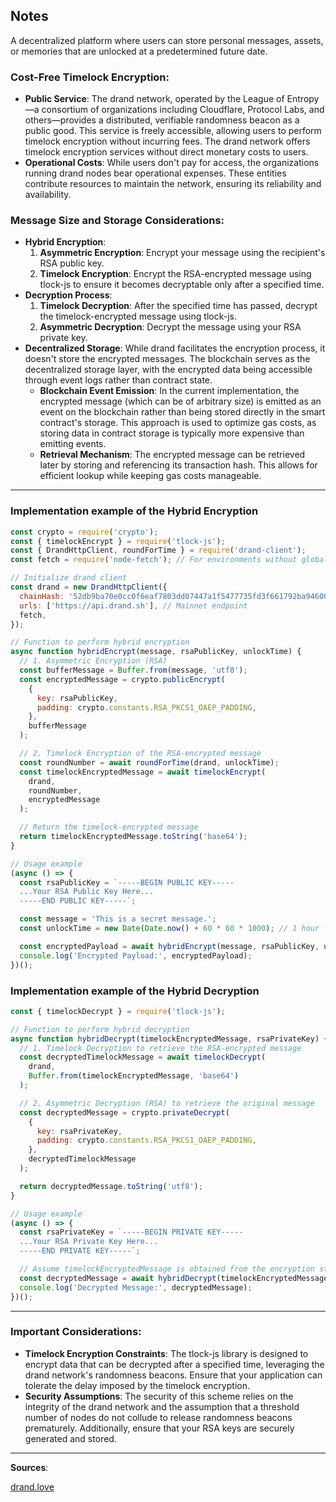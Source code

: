 ## Notes
A decentralized platform where users can store personal messages, assets, or memories that are unlocked at a predetermined future date.

### Cost-Free Timelock Encryption:

- **Public Service**: The drand network, operated by the League of Entropy—a consortium of organizations including Cloudflare, Protocol Labs, and others—provides a distributed, verifiable randomness beacon as a public good. This service is freely accessible, allowing users to perform timelock encryption without incurring fees. The drand network offers timelock encryption services without direct monetary costs to users.
- **Operational Costs**: While users don't pay for access, the organizations running drand nodes bear operational expenses. These entities contribute resources to maintain the network, ensuring its reliability and availability.

### Message Size and Storage Considerations:

- **Hybrid Encryption**:
    1. **Asymmetric Encryption**: Encrypt your message using the recipient's RSA public key.
    2. **Timelock Encryption**: Encrypt the RSA-encrypted message using tlock-js to ensure it becomes decryptable only after a specified time.
- **Decryption Process**:
    1. **Timelock Decryption**: After the specified time has passed, decrypt the timelock-encrypted message using tlock-js.
    2. **Asymmetric Decryption**: Decrypt the message using your RSA private key.
- **Decentralized Storage**: While drand facilitates the encryption process, it doesn't store the encrypted messages. The blockchain serves as the decentralized storage layer, with the encrypted data being accessible through event logs rather than contract state.
    - **Blockchain Event Emission**: In the current implementation, the encrypted message (which can be of arbitrary size) is emitted as an event on the blockchain rather than being stored directly in the smart contract's storage. This approach is used to optimize gas costs, as storing data in contract storage is typically more expensive than emitting events.
    - **Retrieval Mechanism**: The encrypted message can be retrieved later by storing and referencing its transaction hash. This allows for efficient lookup while keeping gas costs manageable.
___

### Implementation example of the Hybrid Encryption

```javascript
const crypto = require('crypto');
const { timelockEncrypt } = require('tlock-js');
const { DrandHttpClient, roundForTime } = require('drand-client');
const fetch = require('node-fetch'); // For environments without global fetch

// Initialize drand client
const drand = new DrandHttpClient({
  chainHash: '52db9ba70e0cc0f6eaf7803dd07447a1f5477735fd3f661792ba94600c84e971', // Mainnet chain hash
  urls: ['https://api.drand.sh'], // Mainnet endpoint
  fetch,
});

// Function to perform hybrid encryption
async function hybridEncrypt(message, rsaPublicKey, unlockTime) {
  // 1. Asymmetric Encryption (RSA)
  const bufferMessage = Buffer.from(message, 'utf8');
  const encryptedMessage = crypto.publicEncrypt(
    {
      key: rsaPublicKey,
      padding: crypto.constants.RSA_PKCS1_OAEP_PADDING,
    },
    bufferMessage
  );

  // 2. Timelock Encryption of the RSA-encrypted message
  const roundNumber = await roundForTime(drand, unlockTime);
  const timelockEncryptedMessage = await timelockEncrypt(
    drand,
    roundNumber,
    encryptedMessage
  );

  // Return the timelock-encrypted message
  return timelockEncryptedMessage.toString('base64');
}

// Usage example
(async () => {
  const rsaPublicKey = `-----BEGIN PUBLIC KEY-----
  ...Your RSA Public Key Here...
  -----END PUBLIC KEY-----`;

  const message = 'This is a secret message.';
  const unlockTime = new Date(Date.now() + 60 * 60 * 1000); // 1 hour from now

  const encryptedPayload = await hybridEncrypt(message, rsaPublicKey, unlockTime);
  console.log('Encrypted Payload:', encryptedPayload);
})();

```

### Implementation example of the Hybrid Decryption
```javascript
const { timelockDecrypt } = require('tlock-js');

// Function to perform hybrid decryption
async function hybridDecrypt(timelockEncryptedMessage, rsaPrivateKey) {
  // 1. Timelock Decryption to retrieve the RSA-encrypted message
  const decryptedTimelockMessage = await timelockDecrypt(
    drand,
    Buffer.from(timelockEncryptedMessage, 'base64')
  );

  // 2. Asymmetric Decryption (RSA) to retrieve the original message
  const decryptedMessage = crypto.privateDecrypt(
    {
      key: rsaPrivateKey,
      padding: crypto.constants.RSA_PKCS1_OAEP_PADDING,
    },
    decryptedTimelockMessage
  );

  return decryptedMessage.toString('utf8');
}

// Usage example
(async () => {
  const rsaPrivateKey = `-----BEGIN PRIVATE KEY-----
  ...Your RSA Private Key Here...
  -----END PRIVATE KEY-----`;

  // Assume timelockEncryptedMessage is obtained from the encryption step
  const decryptedMessage = await hybridDecrypt(timelockEncryptedMessage, rsaPrivateKey);
  console.log('Decrypted Message:', decryptedMessage);
})();

```
___
### Important Considerations:

- **Timelock Encryption Constraints**: The tlock-js library is designed to encrypt data that can be decrypted after a specified time, leveraging the drand network's randomness beacons. Ensure that your application can tolerate the delay imposed by the timelock encryption.
- **Security Assumptions**: The security of this scheme relies on the integrity of the drand network and the assumption that a threshold number of nodes do not collude to release randomness beacons prematurely. Additionally, ensure that your RSA keys are securely generated and stored.

___

**Sources**: 

[drand.love](https://drand.love/blog/2023/03/28/timelock-on-fastnet/)
